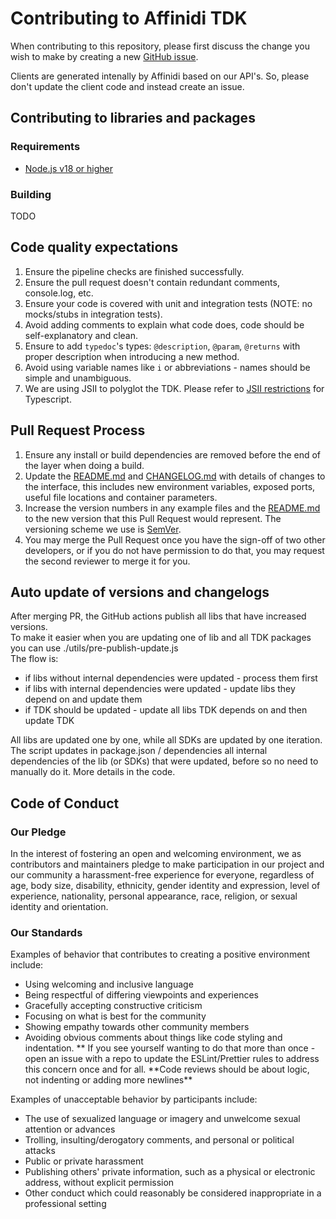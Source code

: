 # Contributing to Affinidi TDK

When contributing to this repository, please first discuss the change you wish to make by creating a new [GitHub issue](https://github.com/affinidi/affinidi-tdk/issues/new).

Clients are generated intenally by Affinidi based on our API's. So, please don't update the client code and instead create an issue.

## Contributing to libraries and packages

### Requirements

- [Node.js v18 or higher](https://nodejs.org)

### Building

TODO

## Code quality expectations

1. Ensure the pipeline checks are finished successfully.
2. Ensure the pull request doesn't contain redundant comments, console.log, etc.
3. Ensure your code is covered with unit and integration tests (NOTE: no mocks/stubs in integration tests).
4. Avoid adding comments to explain what code does, code should be self-explanatory and clean.
5. Ensure to add `typedoc`'s types: `@description`, `@param`, `@returns` with proper description
   when introducing a new method.
6. Avoid using variable names like `i` or abbreviations - names should be simple and unambiguous.
7. We are using JSII to polyglot the TDK. Please refer to [JSII restrictions](https://aws.github.io/jsii/user-guides/lib-author/typescript-restrictions/) for Typescript.

## Pull Request Process

1. Ensure any install or build dependencies are removed before the end of the layer when doing a build.
2. Update the [README.md](/README.md) and [CHANGELOG.md](/CHANGELOG.md) with details of changes to the interface, this includes new environment variables, exposed ports, useful file locations and container parameters.
3. Increase the version numbers in any example files and the [README.md](/README.md) to the new version that this Pull Request would represent. The versioning scheme we use is [SemVer](http://semver.org/).
4. You may merge the Pull Request once you have the sign-off of two other developers, or if you do not have permission to do that, you may request the second reviewer to merge it for you.

## Auto update of versions and changelogs

After merging PR, the GitHub actions publish all libs that have increased versions.  
To make it easier when you are updating one of lib and all TDK packages you can use ./utils/pre-publish-update.js  
The flow is:

- if libs without internal dependencies were updated - process them first
- if libs with internal dependencies were updated - update libs they depend on and update them
- if TDK should be updated - update all libs TDK depends on and then update TDK

All libs are updated one by one, while all SDKs are updated by one iteration.  
The script updates in package.json / dependencies all internal dependencies of the lib (or SDKs) that were updated, before so no need to manually do it.
More details in the code.

## Code of Conduct

### Our Pledge

In the interest of fostering an open and welcoming environment, we as
contributors and maintainers pledge to make participation in our project and
our community a harassment-free experience for everyone, regardless of age, body
size, disability, ethnicity, gender identity and expression, level of experience,
nationality, personal appearance, race, religion, or sexual identity and
orientation.

### Our Standards

Examples of behavior that contributes to creating a positive environment
include:

- Using welcoming and inclusive language
- Being respectful of differing viewpoints and experiences
- Gracefully accepting constructive criticism
- Focusing on what is best for the community
- Showing empathy towards other community members
- Avoiding obvious comments about things like code styling and indentation.
  ** If you see yourself wanting to do that more than once - open an issue with a repo to update the ESLint/Prettier rules to address this concern once and for all. **Code reviews should be about logic, not indenting or adding more newlines\*\*

Examples of unacceptable behavior by participants include:

- The use of sexualized language or imagery and unwelcome sexual attention or
  advances
- Trolling, insulting/derogatory comments, and personal or political attacks
- Public or private harassment
- Publishing others' private information, such as a physical or electronic
  address, without explicit permission
- Other conduct which could reasonably be considered inappropriate in a
  professional setting
